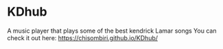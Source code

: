 # KDhub
A music player that plays some of the best kendrick Lamar songs
You can check it out here: https://chisombiri.github.io/KDhub/
